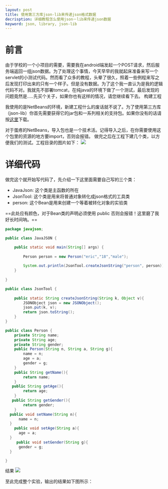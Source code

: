```yaml
---
layout: post
title: 使用第三方库json-lib来传递json格式数据
decrisption: 详细教程怎么使用json－lib来传递json数据
keyword: json, library, json-lib
---
```


# 前言

由于学校的一个小项目的需要，需要我在android端发起一个POST请求，然后服务端返回一组json数据。为了处理这个事情，今天早早的我就起床准备来写一个servlet的小测试代码。然而看了众多的教程，头晕了很久，照着一些例程来写之后发现打印出来的只有一个样子。但是没有数据。为了这个我一直认为是我的逻辑代码不对。我就先不部署tomcat，在纯java的环境下做了一个测试，最后发现的问题竟然是.....先买个关子，如果你也有这样的情况，请您继续看下去。
构建工程

我使用的是NetBeans的环境，新建工程什么的废话就不说了。为了使用第三方库（json-lib）你首先需要获得它的jar包和一系列相关的支持包。如果你没有的话请按[这里](http://download.csdn.net/detail/haotao_lai/8906333)下载。

对于蛋疼的NetBeans，导入包也是一个技术活。记得导入之后，在你需要使用这个包里的资源的地方要import，否则会报错。
做完之后在工程下建几个类，以方便我们的测试。工程目录的图片如下：
![](http://img.blog.csdn.net/20150716172207673?watermark/2/text/aHR0cDovL2Jsb2cuY3Nkbi5uZXQv/font/5a6L5L2T/fontsize/400/fill/I0JBQkFCMA==/dissolve/70/gravity/SouthEast)

# 详细代码

做完这个就开始写代码了，先介绍一下这里面需要自己写的三个类：
* JavaJson: 这个类是主函数的所在
* JsonTool: 这个类是用来将普通对象转化成json格式的工具类
* person: 这个Bean是用来创建一个等着被转化对象的实验类  

==此处应有颜色，对于Bean类的声明必须使用 public 否则会报错！这里磨了我好长时间呐。==

```java
package javajson;

public class JavaJSON {

    public static void main(String[] args) {
        
        Person person = new Person("eric","18","male");
        
        System.out.println(JsonTool.createJsonString("person", person));
    }
    
}
```

```java
public class JsonTool {
    
    public static String createJsonString(String k, Object v){
        JSONObject json = new JSONObject();      
        json.put(k, v);       
        return json.toString();
    }
}
```

```java
public class Person {
    private String name;
    private String age;
    private String gender;
    public Person(String n, String a, String g){
        name = n;
        age = a;
        gender = g;
    }
    public String getName(){
        return name;
    }
   public String getAge(){
        return age;
    }
   public String getGender(){
        return gender;
    }
  public void setName(String n){
      name = n;
  }
    public void setAge(String a){
      age = a;
  }
     public void setGender(String g){
      gender = g;
  }

}
```

结果
![](http://img.blog.csdn.net/20150716172956997?watermark/2/text/aHR0cDovL2Jsb2cuY3Nkbi5uZXQv/font/5a6L5L2T/fontsize/400/fill/I0JBQkFCMA==/dissolve/70/gravity/SouthEast)

至此完成整个实验，输出的结果如下图所示：



